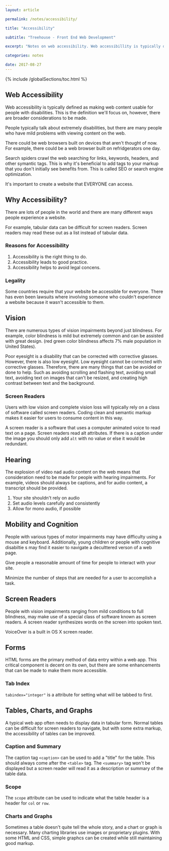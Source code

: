```yaml
---
layout: article

permalink: /notes/accessibility/

title: "Accessibility"

subtitle: "Treehouse - Front End Web Development"

excerpt: "Notes on web accessibility. Web accessibillity is typically defined as making web content usable for people with disabilities. This is the definition focused on in this notes."

categories: notes

date: 2017-08-27
---
```


{% include /globalSections/toc.html %}

## Web Accessibility

Web accessibility is typically defined as making web content usable for people with disabilities. This is the definition we'll focus on, however, there are broader considerations to be made.

People typically talk about extremely disabilities, but there are many people who have mild problems with viewing content on the web.

There could be web browsers built on devices that aren't thought of now. For example, there could be a web browser built on refridgerators one day.

Search spiders crawl the web searching for links, keywords, headers, and other symantic tags. This is why it's beneficial to add tags to your markup that you don't initially see benefits from. This is called SEO or search engine optimization.

It's important to create a website that EVERYONE can access.

## Why Accessibility?

There are lots of people in the world and there are many different ways people experience a website.

For example, tabular data can be difficult for screen readers. Screen readers may read these out as a list instead of tabular data.

### Reasons for Accessibility

<ol>
  <li>Accessibility is the right thing to do.</li>
  <li>Accessibility leads to good practice.</li>
  <li>Accessibility helps to avoid legal concens.</li>
</ol>

### Legality

Some countries require that your website be accessible for everyone. There has even been lawsuits where involving someone who couldn't experience a website because it wasn't accessible to them.

## Vision

There are numerous types of vision impairments beyond just blindness. For example, color blindness is mild but extremely common and can be assisted with great design. (red green color blindness affects 7% male population in United States).

Poor eyesight is a disability that can be corrected with corrective glasses. However, there is also low eyesight. Low eyesight cannot be corrected with corrective glasses. Therefore, there are many things that can be avoided or done to help. Such as avoiding scrolling and flashing text, avoiding small text, avoiding text on images that can't be resized, and creating high contrast between text and the background.

### Screen Readers

Users with low vision and complete vision loss will typically rely on a class of software called screen readers. Coding clean and semantic markup makes it easier for users to consume content in this way.

A screen reader is a software that uses a computer animated voice to read text on a page. Screen readers read alt attributes. If there is a caption under the image you should only add `alt` with no value or else it would be redundant.

## Hearing

The explosion of video nad audio content on the web means that consideration need to be made for people with hearing impairments. For example, videos should always be captions, and for audio content, a transcript should be provided.

<ol>
  <li>Your site shouldn't rely on audio</li>
  <li>Set audio levels carefully and consistently</li>
  <li>Allow for mono audio, if possible</li>
</ol>

## Mobility and Cognition

People with various types of motor impairments may have difficulty using a mouse and keyboard. Additionally, young children or people with cognitive disabiltie s may find it easier to navigate a deculttered verson of a web page.

Give people a reasonable amount of time for people to interact with your site.

Minimize the number of steps that are needed for a user to accomplish a task.

## Screen Readers

People with vision impairments ranging from mild conditions to full blindness, may make use of a special class of software known as screen readers. A screen reader synthesizes words on the screen into spoken text.

VoiceOver is a built in OS X screen reader.

## Forms

HTML forms are the primary method of data entry within a web app. This critical component is decent on its own, but there are some enhancements that can be made to make them more accessible.

### Tab Index

`tabindex="integer"` is a attribute for setting what will be tabbed to first.

## Tables, Charts, and Graphs

A typical web app often needs to display data in tabular form. Normal tables can be difficult for screen readers to navigate, but with some extra markup, the accessibility of tables can be improved.

### Caption and Summary

The caption tag `<caption>` can be used to add a "title" for the table. This should always come after the `<table>` tag. The `<summary>` tag won't be displayed but a screen reader will read it as a description or summary of the table data.

### Scope

The `scope` attribute can be used to indicate what the table header is a header for `col` or `row`.

### Charts and Graphs

Sometimes a table doesn't quite tell the whole story, and a chart or graph is necessary. Many charting libraries use images or proprietary plugins. With some HTML and CSS, simple graphcs can be created while still maintaining good markup.
